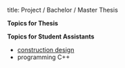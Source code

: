 title: Project / Bachelor / Master Thesis


**Topics for Thesis**


**Topics for Student Assistants**

-   [construction design](thesis/test.pdf "topics")
- 	programming C++
